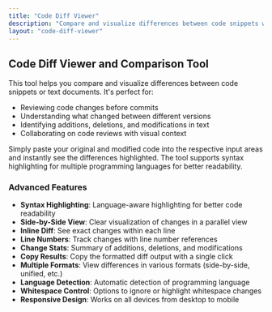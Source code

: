 ```yaml
---
title: "Code Diff Viewer"
description: "Compare and visualize differences between code snippets with this easy-to-use online diff viewer tool featuring syntax highlighting, side-by-side comparison, and detailed change analysis"
layout: "code-diff-viewer"
---
```


## Code Diff Viewer and Comparison Tool

This tool helps you compare and visualize differences between code snippets or text documents. It's perfect for:

- Reviewing code changes before commits
- Understanding what changed between different versions
- Identifying additions, deletions, and modifications in text
- Collaborating on code reviews with visual context

Simply paste your original and modified code into the respective input areas and instantly see the differences highlighted. The tool supports syntax highlighting for multiple programming languages for better readability.

### Advanced Features

- **Syntax Highlighting**: Language-aware highlighting for better code readability
- **Side-by-Side View**: Clear visualization of changes in a parallel view
- **Inline Diff**: See exact changes within each line
- **Line Numbers**: Track changes with line number references
- **Change Stats**: Summary of additions, deletions, and modifications
- **Copy Results**: Copy the formatted diff output with a single click
- **Multiple Formats**: View differences in various formats (side-by-side, unified, etc.)
- **Language Detection**: Automatic detection of programming language
- **Whitespace Control**: Options to ignore or highlight whitespace changes
- **Responsive Design**: Works on all devices from desktop to mobile 